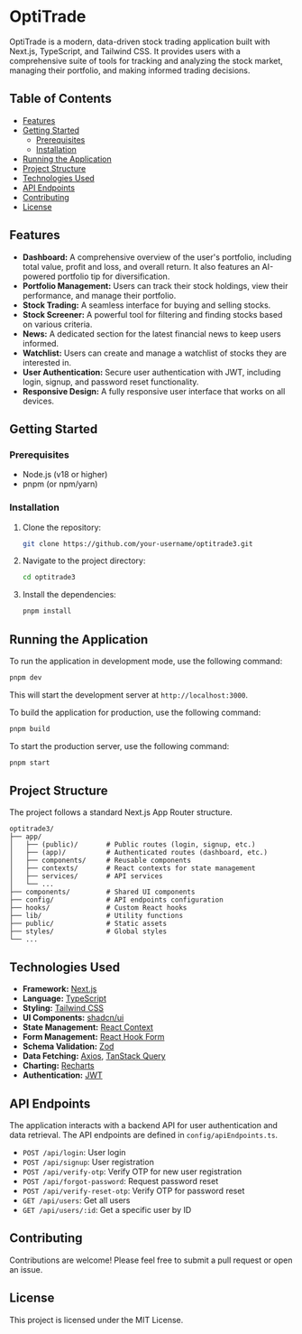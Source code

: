 
# OptiTrade

OptiTrade is a modern, data-driven stock trading application built with Next.js, TypeScript, and Tailwind CSS. It provides users with a comprehensive suite of tools for tracking and analyzing the stock market, managing their portfolio, and making informed trading decisions.

## Table of Contents

- [Features](#features)
- [Getting Started](#getting-started)
  - [Prerequisites](#prerequisites)
  - [Installation](#installation)
- [Running the Application](#running-the-application)
- [Project Structure](#project-structure)
- [Technologies Used](#technologies-used)
- [API Endpoints](#api-endpoints)
- [Contributing](#contributing)
- [License](#license)

## Features

- **Dashboard:** A comprehensive overview of the user's portfolio, including total value, profit and loss, and overall return. It also features an AI-powered portfolio tip for diversification.
- **Portfolio Management:** Users can track their stock holdings, view their performance, and manage their portfolio.
- **Stock Trading:** A seamless interface for buying and selling stocks.
- **Stock Screener:** A powerful tool for filtering and finding stocks based on various criteria.
- **News:** A dedicated section for the latest financial news to keep users informed.
- **Watchlist:** Users can create and manage a watchlist of stocks they are interested in.
- **User Authentication:** Secure user authentication with JWT, including login, signup, and password reset functionality.
- **Responsive Design:** A fully responsive user interface that works on all devices.

## Getting Started

### Prerequisites

- Node.js (v18 or higher)
- pnpm (or npm/yarn)

### Installation

1.  Clone the repository:
    ```bash
    git clone https://github.com/your-username/optitrade3.git
    ```
2.  Navigate to the project directory:
    ```bash
    cd optitrade3
    ```
3.  Install the dependencies:
    ```bash
    pnpm install
    ```

## Running the Application

To run the application in development mode, use the following command:

```bash
pnpm dev
```

This will start the development server at `http://localhost:3000`.

To build the application for production, use the following command:

```bash
pnpm build
```

To start the production server, use the following command:

```bash
pnpm start
```

## Project Structure

The project follows a standard Next.js App Router structure.

```
optitrade3/
├── app/
│   ├── (public)/       # Public routes (login, signup, etc.)
│   ├── (app)/          # Authenticated routes (dashboard, etc.)
│   ├── components/     # Reusable components
│   ├── contexts/       # React contexts for state management
│   ├── services/       # API services
│   └── ...
├── components/         # Shared UI components
├── config/             # API endpoints configuration
├── hooks/              # Custom React hooks
├── lib/                # Utility functions
├── public/             # Static assets
├── styles/             # Global styles
└── ...
```

## Technologies Used

- **Framework:** [Next.js](https://nextjs.org/)
- **Language:** [TypeScript](https://www.typescriptlang.org/)
- **Styling:** [Tailwind CSS](https://tailwindcss.com/)
- **UI Components:** [shadcn/ui](https://ui.shadcn.com/)
- **State Management:** [React Context](https://reactjs.org/docs/context.html)
- **Form Management:** [React Hook Form](https://react-hook-form.com/)
- **Schema Validation:** [Zod](https://zod.dev/)
- **Data Fetching:** [Axios](https://axios-http.com/), [TanStack Query](https://tanstack.com/query/v5)
- **Charting:** [Recharts](https://recharts.org/)
- **Authentication:** [JWT](https://jwt.io/)

## API Endpoints

The application interacts with a backend API for user authentication and data retrieval. The API endpoints are defined in `config/apiEndpoints.ts`.

- `POST /api/login`: User login
- `POST /api/signup`: User registration
- `POST /api/verify-otp`: Verify OTP for new user registration
- `POST /api/forgot-password`: Request password reset
- `POST /api/verify-reset-otp`: Verify OTP for password reset
- `GET /api/users`: Get all users
- `GET /api/users/:id`: Get a specific user by ID

## Contributing

Contributions are welcome! Please feel free to submit a pull request or open an issue.

## License

This project is licensed under the MIT License.
